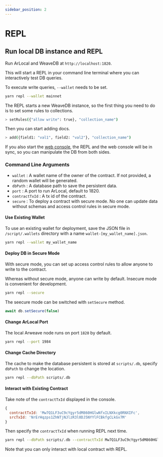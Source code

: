 ```yaml
---
sidebar_position: 2
---
```

# REPL

## Run local DB instance and REPL

Run ArLocal and WeaveDB at `http://localhost:1820`.

This will start a REPL in your command line terminal where you can interactively test DB queries.

To execute write queries, `--wallet` needs to be set.

```bash
yarn repl --wallet mainnet
```

The REPL starts a new WeaveDB instance, so the first thing you need to do is to set some rules to collections.

```bash
> setRules({"allow write": true}, "collection_name")
```

Then you can start adding docs.

```bash
> add({field1: "val1", field2: "val2"}, "collection_name")
```

If you also start the [web console](/docs/runlocally/web-console), the REPL and the web console will be in sync, so you can manipulate the DB from both sides.

### Command Line Arguments

- `wallet` : A wallet name of the owner of the contract. If not provided, a random wallet will be generated.
- `dbPath` : A database path to save the persistent data.
- `port` : A port to run ArLocal, default to 1820.
- `contractTxId` : A tx id of the contract.
- `secure` : To deploy a contract with secure mode. No one can update data without schemas and access control rules in secure mode.

#### Use Existing Wallet

To use an existing wallet for deployment, save the JSON file in `/script/.wallets` directory with a name `wallet-[my_wallet_name].json`.

```bash
yarn repl --wallet my_wallet_name
```

#### Deploy DB in Secure Mode

With secure mode, you can set up access control rules to allow anyone to write to the contract.

Whereas without secure mode, anyone can write by default. Insecure mode is convenient for development.

```bash
yarn repl --secure
```

The seecure mode can be switched with `setSecure` method.

```js
await db.setSecure(false)
```

#### Change ArLocal Port

The local Arweave node runs on port `1820` by default.

```bash
yarn repl --port 1984
```

#### Change Cache Directory

The cache to make the database persistent is stored at `scripts/.db`, specify `dbPath` to change the location.

```bash
yarn repl --dbPath scripts/.db
```

#### Interact with Existing Contract

Take note of the `contractTxId` displayed in the console.

```js
{
  contractTxId: 'Mw7Q1LF3uC9cYgyr5dM860HGlwNfxILNXkcg0RNXIFc',
  srcTxId: 'NrErHqzps1ZhNTjNJlzR3l0DJ5NYYlFCBkfgCLkGv7M'
}
```
Then specify the `contractTxId` when running REPL next time.

```bash
yarn repl --dbPath scripts/.db --contractTxId Mw7Q1LF3uC9cYgyr5dM860HGlwNfxILNXkcg0RNXIFc
```

Note that you can only interact with local contract with REPL.
